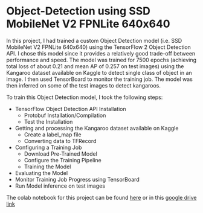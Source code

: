 # Object-Detection using SSD MobileNet V2 FPNLite 640x640
In this project, I had trained a custom Object Detection model (i.e. SSD MobileNet V2 FPNLite 640x640) using the TensorFlow 2 Object Detection API.
I chose this model since it provides a relatively good trade-off between performance and speed. The model was trained for 7500 epochs (achieving total loss of about 0.21 and mean AP of 0.257 on test images) using the Kangaroo dataset available on Kaggle to detect single class of object in an image. I then used TensorBoard to monitor the training job. The model was then inferred on some of the test images to detect kangaroos.

To train this Object Detection model, I took the following steps:
  -	TensorFlow Object Detection API Installation
    -	Protobuf Installation/Compilation
    -	Test the Installation
  -	Getting and processing the Kangaroo dataset available on Kaggle
    -	Create a label_map file
    -	Converting data to TFRecord
  -	Configuring a Training Job
    -	Download Pre-Trained Model
    -	Configure the Training Pipeline
    -	Training the Model
  -	Evaluating the Model
  -	Monitor Training Job Progress using TensorBoard
  -	Run Model inference on test images

The colab notebook for this project can be found [here](https://github.com/Aryan625/Object-Detection/blob/main/Object_Detection_(SSD_MobileNet_V2_FPNLite_640x640).ipynb)
or in this [google drive link](https://colab.research.google.com/drive/1rlkmqsc0_v4JLAvvoqK-yFPKNfR1lpR6?usp=sharing)
